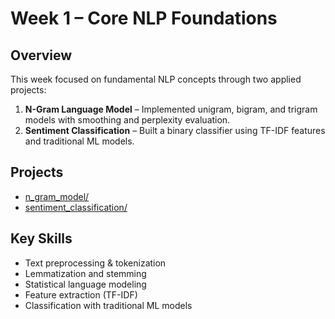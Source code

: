 # Week 1 – Core NLP Foundations

## Overview
This week focused on fundamental NLP concepts through two applied projects:  
1. **N-Gram Language Model** – Implemented unigram, bigram, and trigram models with smoothing and perplexity evaluation.  
2. **Sentiment Classification** – Built a binary classifier using TF-IDF features and traditional ML models.

## Projects
- [n_gram_model/](./ngram_model)  
- [sentiment_classification/](./sentiment_classification)  

## Key Skills
- Text preprocessing & tokenization 
- Lemmatization and stemming
- Statistical language modeling  
- Feature extraction (TF-IDF)  
- Classification with traditional ML models  